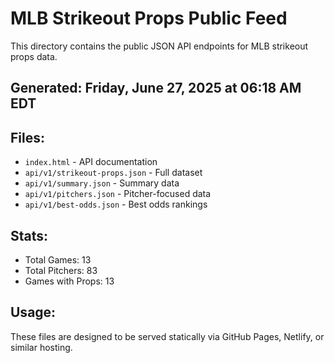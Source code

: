 # MLB Strikeout Props Public Feed

This directory contains the public JSON API endpoints for MLB strikeout props data.

## Generated: Friday, June 27, 2025 at 06:18 AM EDT

## Files:
- `index.html` - API documentation
- `api/v1/strikeout-props.json` - Full dataset
- `api/v1/summary.json` - Summary data
- `api/v1/pitchers.json` - Pitcher-focused data  
- `api/v1/best-odds.json` - Best odds rankings

## Stats:
- Total Games: 13
- Total Pitchers: 83
- Games with Props: 13

## Usage:
These files are designed to be served statically via GitHub Pages, Netlify, or similar hosting.
